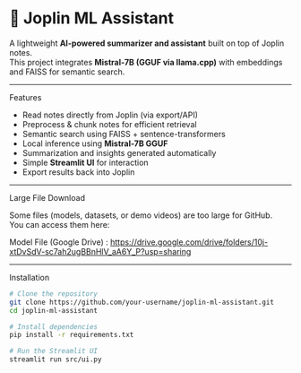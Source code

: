 # 📝 Joplin ML Assistant  

A lightweight **AI-powered summarizer and assistant** built on top of Joplin notes.  
This project integrates **Mistral-7B (GGUF via llama.cpp)** with embeddings and FAISS for semantic search.  

---

 Features
- Read notes directly from Joplin (via export/API)  
- Preprocess & chunk notes for efficient retrieval  
- Semantic search using FAISS + sentence-transformers  
- Local inference using **Mistral-7B GGUF**  
- Summarization and insights generated automatically  
- Simple **Streamlit UI** for interaction  
- Export results back into Joplin  

---

 Large File Download  

Some files (models, datasets, or demo videos) are too large for GitHub.  
You can access them here:  

Model File (Google Drive)  :  https://drive.google.com/drive/folders/10j-xtDvSdV-sc7ah2ugBBnHlV_aA6Y_P?usp=sharing

---
Installation  

```bash
# Clone the repository
git clone https://github.com/your-username/joplin-ml-assistant.git
cd joplin-ml-assistant

# Install dependencies
pip install -r requirements.txt

# Run the Streamlit UI
streamlit run src/ui.py
